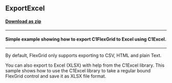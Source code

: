 ## ExportExcel
#### [Download as zip](https://downgit.github.io/#/home?url=https://github.com/GrapeCity/ComponentOne-WPF-Samples/tree/master/NET_4.5.2/C1.WPF.FlexGrid/CS/ExcelExport)
____
#### Simple example showing how to export C1FlexGrid to Excel using C1Excel.
____
By default, FlexGrid only supports exporting to CSV, HTML and plain Text.

You can also export to Excel (XLSX) with help from the C1Excel library. This sample shows how to use the C1Excel library to take a regular bound FlexGrid control and save it as XLSX file format.

